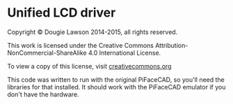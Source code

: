 Unified LCD driver
==================

Copyright &copy; Dougie Lawson 2014-2015, all rights reserved.
 
This work is licensed under the Creative Commons Attribution-NonCommercial-ShareAlike 4.0 International License.
 
 To view a copy of this license, visit [creativecommons.org]
   
[creativecommons.org]:http://creativecommons.org/licenses/by-nc-sa/4.0/deed.en_GB.  

This code was written to run with the original PiFaceCAD, so you'll need the libraries for that installed. It should work with the PiFaceCAD emulator if you don't have the hardware.


